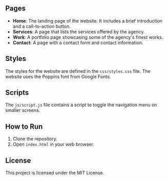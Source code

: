 ## Pages

- **Home**: The landing page of the website. It includes a brief introduction and a call-to-action button.
- **Services**: A page that lists the services offered by the agency.
- **Work**: A portfolio page showcasing some of the agency's finest works.
- **Contact**: A page with a contact form and contact information.

## Styles

The styles for the website are defined in the `css/styles.css` file. The website uses the Poppins font from Google Fonts.

## Scripts

The `js/script.js` file contains a script to toggle the navigation menu on smaller screens.

## How to Run

1. Clone the repository.
2. Open `index.html` in your web browser.

## License

This project is licensed under the MIT License.
